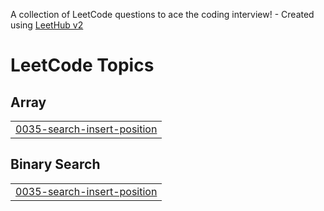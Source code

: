 A collection of LeetCode questions to ace the coding interview! - Created using [LeetHub v2](https://github.com/arunbhardwaj/LeetHub-2.0)
<!---LeetCode Topics Start-->
# LeetCode Topics
## Array
|  |
| ------- |
| [0035-search-insert-position](https://github.com/ashrqt81/leetcode/tree/master/0035-search-insert-position) |
## Binary Search
|  |
| ------- |
| [0035-search-insert-position](https://github.com/ashrqt81/leetcode/tree/master/0035-search-insert-position) |
<!---LeetCode Topics End-->